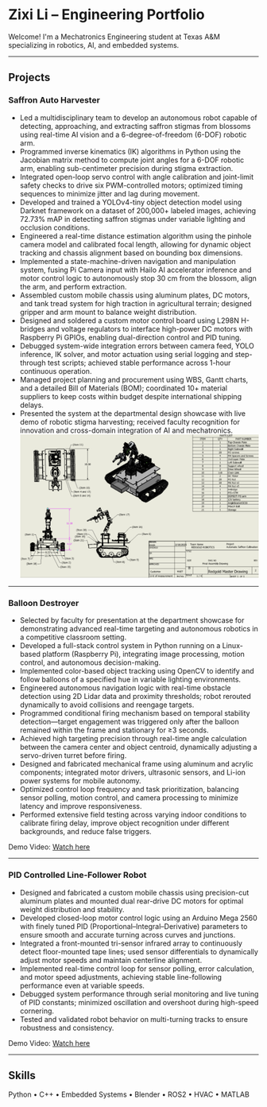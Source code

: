# Zixi Li – Engineering Portfolio

Welcome! I'm a Mechatronics Engineering student at Texas A&M specializing in robotics, AI, and embedded systems.

---

## Projects

### Saffron Auto Harvester
- Led a multidisciplinary team to develop an autonomous robot capable of detecting, approaching, and extracting saffron stigmas from blossoms using real-time AI vision and a 6-degree-of-freedom (6-DOF) robotic arm.
- Programmed inverse kinematics (IK) algorithms in Python using the Jacobian matrix method to compute joint angles for a 6-DOF robotic arm, enabling sub-centimeter precision during stigma extraction.
- Integrated open-loop servo control with angle calibration and joint-limit safety checks to drive six PWM-controlled motors; optimized timing sequences to minimize jitter and lag during movement.
- Developed and trained a YOLOv4-tiny object detection model using Darknet framework on a dataset of 200,000+ labeled images, achieving 72.73% mAP in detecting saffron stigmas under variable lighting and occlusion conditions.
- Engineered a real-time distance estimation algorithm using the pinhole camera model and calibrated focal length, allowing for dynamic object tracking and chassis alignment based on bounding box dimensions.
- Implemented a state-machine-driven navigation and manipulation system, fusing Pi Camera input with Hailo AI accelerator inference and motor control logic to autonomously stop 30 cm from the blossom, align the arm, and perform extraction.
- Assembled custom mobile chassis using aluminum plates, DC motors, and tank tread system for high traction in agricultural terrain; designed gripper and arm mount to balance weight distribution.
- Designed and soldered a custom motor control board using L298N H-bridges and voltage regulators to interface high-power DC motors with Raspberry Pi GPIOs, enabling dual-direction control and PID tuning.
- Debugged system-wide integration errors between camera feed, YOLO inference, IK solver, and motor actuation using serial logging and step-through test scripts; achieved stable performance across 1-hour continuous operation.
- Managed project planning and procurement using WBS, Gantt charts, and a detailed Bill of Materials (BOM); coordinated 10+ material suppliers to keep costs within budget despite international shipping delays.
- Presented the system at the departmental design showcase with live demo of robotic stigma harvesting; received faculty recognition for innovation and cross-domain integration of AI and mechatronics.
![Saffron Harvester Robot Master Drawing](RedGold_MasterDrawing.png)

---

### Balloon Destroyer
- Selected by faculty for presentation at the department showcase for demonstrating advanced real-time targeting and autonomous robotics in a competitive classroom setting.
- Developed a full-stack control system in Python running on a Linux-based platform (Raspberry Pi), integrating image processing, motion control, and autonomous decision-making.
- Implemented color-based object tracking using OpenCV to identify and follow balloons of a specified hue in variable lighting environments.
- Engineered autonomous navigation logic with real-time obstacle detection using 2D Lidar data and proximity thresholds; robot rerouted dynamically to avoid collisions and reengage targets.
- Programmed conditional firing mechanism based on temporal stability detection—target engagement was triggered only after the balloon remained within the frame and stationary for ≥3 seconds.
- Achieved high targeting precision through real-time angle calculation between the camera center and object centroid, dynamically adjusting a servo-driven turret before firing.
- Designed and fabricated mechanical frame using aluminum and acrylic components; integrated motor drivers, ultrasonic sensors, and Li-ion power systems for mobile autonomy.
- Optimized control loop frequency and task prioritization, balancing sensor polling, motion control, and camera processing to minimize latency and improve responsiveness.
- Performed extensive field testing across varying indoor conditions to calibrate firing delay, improve object recognition under different backgrounds, and reduce false triggers.


Demo Video: [Watch here](https://drive.google.com/file/d/1lq5InaX54CyKnYxklKG4WbiJVY_GtGbp/view)

---

### PID Controlled Line-Follower Robot
- Designed and fabricated a custom mobile chassis using precision-cut aluminum plates and mounted dual rear-drive DC motors for optimal weight distribution and stability.
- Developed closed-loop motor control logic using an Arduino Mega 2560 with finely tuned PID (Proportional–Integral–Derivative) parameters to ensure smooth and accurate turning across curves and junctions.
- Integrated a front-mounted tri-sensor infrared array to continuously detect floor-mounted tape lines; used sensor differentials to dynamically adjust motor speeds and maintain centerline alignment.
- Implemented real-time control loop for sensor polling, error calculation, and motor speed adjustments, achieving stable line-following performance even at variable speeds.
- Debugged system performance through serial monitoring and live tuning of PID constants; minimized oscillation and overshoot during high-speed cornering.
- Tested and validated robot behavior on multi-turning tracks to ensure robustness and consistency.

Demo Video: [Watch here](https://drive.google.com/file/d/13DOgFnZRKw2B_BtkJqVHfoBgalWu6pOa/view)

---

## Skills
Python • C++ • Embedded Systems • Blender • ROS2 • HVAC • MATLAB
